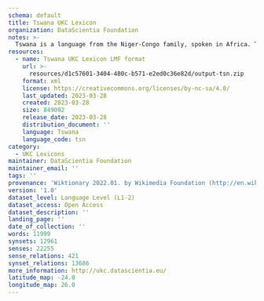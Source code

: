 ```yaml
---
schema: default
title: Tswana UKC Lexicon
organization: DataScientia Foundation
notes: >-
  Tswana is a language from the Niger-Congo family, spoken in Africa. The UKC Lexicon of Tswana is represented as a lexico-semantic network. It consists of words, word senses, synsets, as well as sense-level and synset-level relationships.
resources:
  - name: Tswana UKC Lexicon LMF format
    url: >-
      resources/d1c57601-3404-480c-b571-e2ed0c36e82d/output-tsn.zip
    format: xml
    license: https://creativecommons.org/licenses/by-nc-sa/4.0/
    last_updated: 2023-03-28
    created: 2023-03-28
    size: 849092
    release_date: 2023-03-28
    distribution_document: ''
    language: Tswana
    language_code: tsn
category:
  - UKC Lexicons
maintainer: DataScientia Foundation
maintainer_email: ''
tags: ''
provenance: 'Wiktionary 2022.01. by Wikimedia Foundation (http://en.wiktionary.org); CogNet 2.1 by Khuyagbaatar Batsuren, National University of Mongolia (http://cognet.ukc.disi.unitn.it); UniMet: Universal Metonymy 1.0 by Temuulen Khishigsuren and Gábor Bella (http://ukc.disi.unitn.it/index.php/metonymy/); MorphyNet 2.0 by Gábor Bella and Khuyagbaatar Batsuren (http://ukc.disi.unitn.it/index.php/morphynet/); Antonymy 1.0 by Gábor Bella (http://ukc.datascientia.eu); African Wordnet Project 2017.10. by South African Centre for Digital Language Resources (SADiLaR) (https://www.sadilar.org/index.php/en/); Princeton WordNet 2.1 by Princeton University (https://wordnet.princeton.edu)'
version: '1.0'
dataset_level: Language Level (L1-2)
dataset_access: Open Access
dataset_description: ''
landing_page: ''
date_of_collection: ''
words: 11999
synsets: 12961
senses: 22255
sense_relations: 421
synset_relations: 13686
more_information: http://ukc.datascientia.eu/
latitude_map: -24.0
longitude_map: 26.0
---
```

